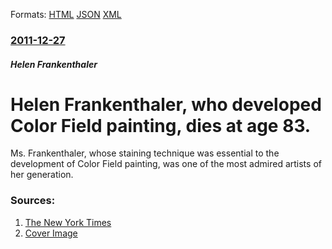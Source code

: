 
Formats: [HTML](/news/2011/12/27/helen-frankenthaler-who-developed-color-field-painting-dies-at-age-83.html)  [JSON](/news/2011/12/27/helen-frankenthaler-who-developed-color-field-painting-dies-at-age-83.json)  [XML](/news/2011/12/27/helen-frankenthaler-who-developed-color-field-painting-dies-at-age-83.xml)  

### [2011-12-27](/news/2011/12/27/index.md)

##### Helen Frankenthaler
# Helen Frankenthaler, who developed Color Field painting, dies at age 83. 

Ms. Frankenthaler, whose staining technique was essential to the development of Color Field painting, was one of the most admired artists of her generation.


### Sources:

1. [The New York Times](https://www.nytimes.com/2011/12/28/arts/helen-frankenthaler-abstract-painter-dies-at-83.html)
1. [Cover Image](https://static01.nyt.com/images/2011/12/27/obituaries/27frankenthaler_cnd/27frankenthaler_cnd-thumbStandard.jpg)
